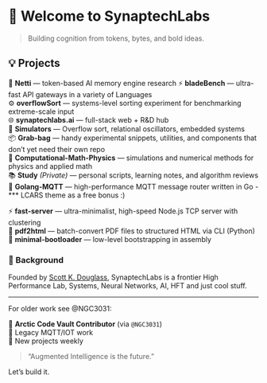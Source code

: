 # 👋 Welcome to SynaptechLabs

> Building cognition from tokens, bytes, and bold ideas.

## 💡 Projects

🧠 **Netti** — token-based AI memory engine research 
⚡ **bladeBench** — ultra-fast API gateways in a variety of Languages  
⚙️ **overflowSort** — systems-level sorting experiment for benchmarking extreme-scale input  
🌐 **synaptechlabs.ai** — full-stack web + R&D hub  
🧪 **Simulators** — Overflow sort, relational oscillators, embedded systems  
📦 **Grab-bag** — handy experimental snippets, utilities, and components that don’t yet need their own repo  
🔬 **Computational-Math-Physics** — simulations and numerical methods for physics and applied math  
📚 **Study** *(Private)* — personal scripts, learning notes, and algorithm reviews  
📡 **Golang-MQTT** — high-performance MQTT message router written in Go - *** LCARS theme as a free bonus :)

⚡ **fast-server** — ultra-minimalist, high-speed Node.js TCP server with clustering  
📝 **pdf2html** — batch-convert PDF files to structured HTML via CLI (Python)  
🧬 **minimal-bootloader** — low-level bootstrapping in assembly  


### 📜 Background
Founded by [Scott K. Douglass](https://github.com/NGC3031), SynaptechLabs is a frontier High Performance Lab, Systems, Neural Networks, AI, HFT and just cool stuff.

---
For older work see @NGC3031:

🧊 **Arctic Code Vault Contributor** (via `@NGC3031`)  
🦈 Legacy MQTT/IOT work  
🚀 New projects weekly

> “Augmented Intelligence is the future.”

Let’s build it.
